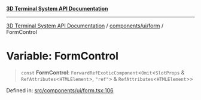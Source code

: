 [**3D Terminal System API Documentation**](../../../../README.md)

***

[3D Terminal System API Documentation](../../../../README.md) / [components/ui/form](../README.md) / FormControl

# Variable: FormControl

> `const` **FormControl**: `ForwardRefExoticComponent`\<`Omit`\<`SlotProps` & `RefAttributes`\<`HTMLElement`\>, `"ref"`\> & `RefAttributes`\<`HTMLElement`\>\>

Defined in: [src/components/ui/form.tsx:106](https://github.com/Dicommunitas/ThreeJS_Terminal_3D/blob/31531b560b5bf5acf587cf3f1c2c703355c09988/src/components/ui/form.tsx#L106)
